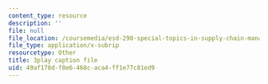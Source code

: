 ```yaml
---
content_type: resource
description: ''
file: null
file_location: /coursemedia/esd-290-special-topics-in-supply-chain-management-spring-2005/49af178df8e6468caca4ff1e77c81ed9_KIkTU03nGxc.srt
file_type: application/x-subrip
resourcetype: Other
title: 3play caption file
uid: 49af178d-f8e6-468c-aca4-ff1e77c81ed9
---
```

